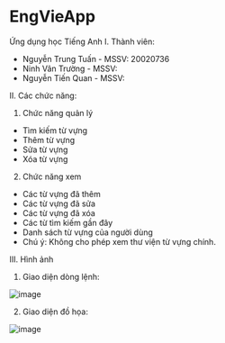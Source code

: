 # EngVieApp
Ứng dụng học Tiếng Anh
I. Thành viên:
- Nguyễn Trung Tuấn - MSSV: 20020736
- Ninh Vân Trường - MSSV:
- Nguyễn Tiến Quan - MSSV:

II. Các chức năng: 
1. Chức năng quản lý
- Tìm kiếm từ vựng
- Thêm từ vựng
- Sửa từ vựng
- Xóa từ vựng
2. Chức năng xem
- Các từ vựng đã thêm
- Các từ vựng đã sửa
- Các từ vựng đã xóa
- Các từ tìm kiếm gần đây
- Danh sách từ vựng của người dùng
- Chú ý: Không cho phép xem thư viện từ vựng chính.

III. Hình ảnh 
1. Giao diện dòng lệnh:

![image](https://github.com/2301NTTuan/EngVieApp/assets/129706740/1eaa544f-9230-40c0-9436-46597f982749)


2. Giao diện đồ họa:

![image](https://github.com/2301NTTuan/EngVieApp/assets/129706740/d4ad4bae-f024-41dc-84a6-1c6f29cd0e6a)


